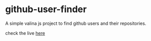# github-user-finder

A simple valina js project to find github users and their repositories. 

check the live  [here](http://sifulbd.github.io/user-finder/index.html) 
